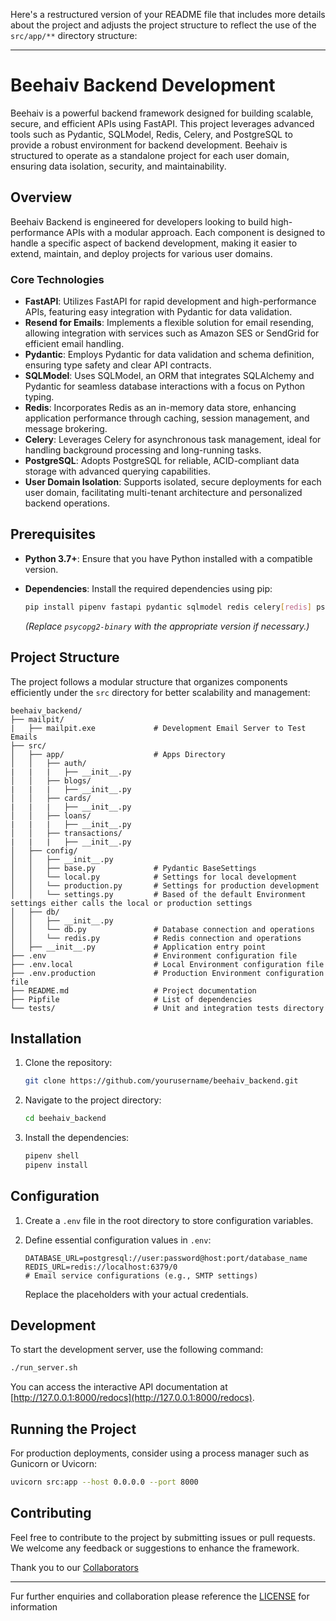 Here's a restructured version of your README file that includes more details about the project and adjusts the project structure to reflect the use of the `src/app/**` directory structure:

---

# Beehaiv Backend Development

Beehaiv is a powerful backend framework designed for building scalable, secure, and efficient APIs using FastAPI. This project leverages advanced tools such as Pydantic, SQLModel, Redis, Celery, and PostgreSQL to provide a robust environment for backend development. Beehaiv is structured to operate as a standalone project for each user domain, ensuring data isolation, security, and maintainability.

## Overview

Beehaiv Backend is engineered for developers looking to build high-performance APIs with a modular approach. Each component is designed to handle a specific aspect of backend development, making it easier to extend, maintain, and deploy projects for various user domains.

### Core Technologies

-   **FastAPI**: Utilizes FastAPI for rapid development and high-performance APIs, featuring easy integration with Pydantic for data validation.
-   **Resend for Emails**: Implements a flexible solution for email resending, allowing integration with services such as Amazon SES or SendGrid for efficient email handling.
-   **Pydantic**: Employs Pydantic for data validation and schema definition, ensuring type safety and clear API contracts.
-   **SQLModel**: Uses SQLModel, an ORM that integrates SQLAlchemy and Pydantic for seamless database interactions with a focus on Python typing.
-   **Redis**: Incorporates Redis as an in-memory data store, enhancing application performance through caching, session management, and message brokering.
-   **Celery**: Leverages Celery for asynchronous task management, ideal for handling background processing and long-running tasks.
-   **PostgreSQL**: Adopts PostgreSQL for reliable, ACID-compliant data storage with advanced querying capabilities.
-   **User Domain Isolation**: Supports isolated, secure deployments for each user domain, facilitating multi-tenant architecture and personalized backend operations.

## Prerequisites

-   **Python 3.7+**: Ensure that you have Python installed with a compatible version.
-   **Dependencies**: Install the required dependencies using pip:

    ```bash
    pip install pipenv fastapi pydantic sqlmodel redis celery[redis] psycopg2-binary
    ```

    _(Replace `psycopg2-binary` with the appropriate version if necessary.)_

## Project Structure

The project follows a modular structure that organizes components efficiently under the `src` directory for better scalability and management:

```plaintext
beehaiv_backend/
├── mailpit/
|   ├── mailpit.exe             # Development Email Server to Test Emails
├── src/
│   ├── app/                    # Apps Directory
│   │   ├── auth/
|   |   |   ├── __init__.py
│   │   ├── blogs/
|   |   |   ├── __init__.py
│   │   ├── cards/
|   |   |   ├── __init__.py
│   │   ├── loans/
|   |   |   ├── __init__.py
│   │   ├── transactions/
|   |   |   ├── __init__.py
│   ├── config/
│   │   ├── __init__.py
│   │   ├── base.py             # Pydantic BaseSettings
│   │   └── local.py            # Settings for local development
│   │   └── production.py       # Settings for production development
│   │   └── settings.py         # Based of the default Environment settings either calls the local or production settings
│   ├── db/
│   │   ├── __init__.py
│   │   └── db.py               # Database connection and operations
│   │   └── redis.py            # Redis connection and operations
│   ├── __init__.py             # Application entry point
├── .env                        # Environment configuration file
├── .env.local                  # Local Environment configuration file
├── .env.production             # Production Environment configuration file
├── README.md                   # Project documentation
├── Pipfile                     # List of dependencies
└── tests/                      # Unit and integration tests directory
```

## Installation

1. Clone the repository:

    ```bash
    git clone https://github.com/yourusername/beehaiv_backend.git
    ```

2. Navigate to the project directory:

    ```bash
    cd beehaiv_backend
    ```

3. Install the dependencies:

    ```bash
    pipenv shell
    pipenv install
    ```

## Configuration

1. Create a `.env` file in the root directory to store configuration variables.

2. Define essential configuration values in `.env`:

    ```plaintext
    DATABASE_URL=postgresql://user:password@host:port/database_name
    REDIS_URL=redis://localhost:6379/0
    # Email service configurations (e.g., SMTP settings)
    ```

    Replace the placeholders with your actual credentials.

## Development

To start the development server, use the following command:

```bash
./run_server.sh
```

You can access the interactive API documentation at [http://127.0.0.1:8000/redocs](http://127.0.0.1:8000/redocs).

## Running the Project

For production deployments, consider using a process manager such as Gunicorn or Uvicorn:

```bash
uvicorn src:app --host 0.0.0.0 --port 8000
```

## Contributing

Feel free to contribute to the project by submitting issues or pull requests. We welcome any feedback or suggestions to enhance the framework.

Thank you to our [Collaborators](CONTRIBUTORS)

---

Fur further enquiries and collaboration please reference the [LICENSE](LICENSE) for information

